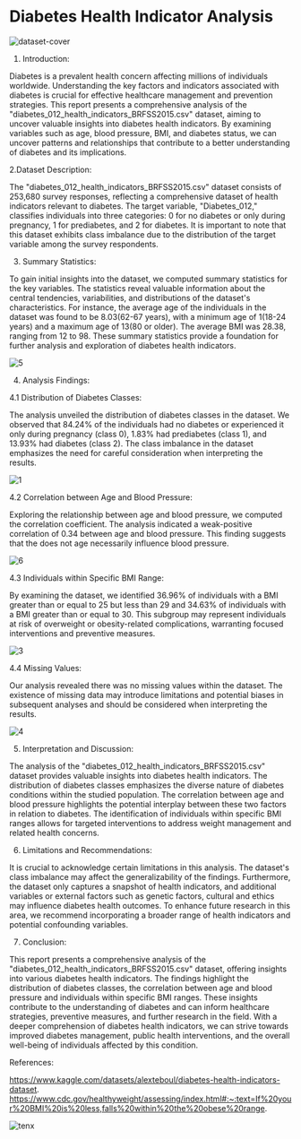 # Diabetes Health Indicator Analysis

![dataset-cover](https://github.com/emhkayho/Sql-project/assets/96947147/929b4d61-b88b-4433-8cf6-2bf5f0efbe5f)

1. Introduction:

Diabetes is a prevalent health concern affecting millions of individuals worldwide. Understanding the key factors and indicators associated with diabetes is crucial for effective healthcare management and prevention strategies. This report presents a comprehensive analysis of the "diabetes_012_health_indicators_BRFSS2015.csv" dataset, aiming to uncover valuable insights into diabetes health indicators. By examining variables such as age, blood pressure, BMI, and diabetes status, we can uncover patterns and relationships that contribute to a better understanding of diabetes and its implications.

2.Dataset Description:

The "diabetes_012_health_indicators_BRFSS2015.csv" dataset consists of 253,680 survey responses, reflecting a comprehensive dataset of health indicators relevant to diabetes. The target variable, "Diabetes_012," classifies individuals into three categories: 0 for no diabetes or only during pregnancy, 1 for prediabetes, and 2 for diabetes. It is important to note that this dataset exhibits class imbalance due to the distribution of the target variable among the survey respondents.

3. Summary Statistics:

To gain initial insights into the dataset, we computed summary statistics for the key variables. The statistics reveal valuable information about the central tendencies, variabilities, and distributions of the dataset's characteristics. For instance, the average age of the individuals in the dataset was found to be 8.03(62-67 years), with a minimum age of 1(18-24 years) and a maximum age of 13(80 or older). The average BMI was 28.38, ranging from 12 to 98. These summary statistics provide a foundation for further analysis and exploration of diabetes health indicators.

![5](https://github.com/emhkayho/Sql-project/assets/96947147/5160a7f7-5d61-4887-8720-8cfc5c22410e)

4. Analysis Findings:

4.1 Distribution of Diabetes Classes:

The analysis unveiled the distribution of diabetes classes in the dataset. We observed that 84.24% of the individuals had no diabetes or experienced it only during pregnancy (class 0), 1.83% had prediabetes (class 1), and 13.93% had diabetes (class 2). The class imbalance in the dataset emphasizes the need for careful consideration when interpreting the results.

![1](https://github.com/emhkayho/Sql-project/assets/96947147/e40af10d-d34f-4891-99cb-61e0b511912c)


4.2 Correlation between Age and Blood Pressure:

Exploring the relationship between age and blood pressure, we computed the correlation coefficient. The analysis indicated a weak-positive correlation of 0.34 between age and blood pressure. This finding suggests that the does not age necessarily influence blood pressure.

![6](https://github.com/emhkayho/Sql-project/assets/96947147/d0dc4d0b-7bb3-43b0-9170-952902ba72ea)


4.3 Individuals within Specific BMI Range:

By examining the dataset, we identified 36.96% of individuals with a BMI greater than or equal to 25 but less than 29 and 34.63% of individuals with a BMI greater than or equal to 30. This subgroup may represent individuals at risk of overweight or obesity-related complications, warranting focused interventions and preventive measures.

![3](https://github.com/emhkayho/Sql-project/assets/96947147/111f94d7-5dc2-49b9-8c2f-b1e5cdf89e5d)

4.4 Missing Values:

Our analysis revealed there was no missing values within the dataset. The existence of missing data may introduce limitations and potential biases in subsequent analyses and should be considered when interpreting the results.

![4](https://github.com/emhkayho/Sql-project/assets/96947147/d2a145d5-c2a3-4932-87dd-e06bf3827bfe)

5. Interpretation and Discussion:

The analysis of the "diabetes_012_health_indicators_BRFSS2015.csv" dataset provides valuable insights into diabetes health indicators. The distribution of diabetes classes emphasizes the diverse nature of diabetes conditions within the studied population. The correlation between age and blood pressure highlights the potential interplay between these two factors in relation to diabetes. The identification of individuals within specific BMI ranges allows for targeted interventions to address weight management and related health concerns.

6. Limitations and Recommendations:

It is crucial to acknowledge certain limitations in this analysis. The dataset's class imbalance may affect the generalizability of the findings. Furthermore, the dataset only captures a snapshot of health indicators, and additional variables or external factors such as genetic factors, cultural and ethics may influence diabetes health outcomes. To enhance future research in this area, we recommend incorporating a broader range of health indicators and potential confounding variables.

7. Conclusion:

This report presents a comprehensive analysis of the "diabetes_012_health_indicators_BRFSS2015.csv" dataset, offering insights into various diabetes health indicators. The findings highlight the distribution of diabetes classes, the correlation between age and blood pressure and individuals within specific BMI ranges. These insights contribute to the understanding of diabetes and can inform healthcare strategies, preventive measures, and further research in the field. With a deeper comprehension of diabetes health indicators, we can strive towards improved diabetes management, public health interventions, and the overall well-being of individuals affected by this condition.

References:

https://www.kaggle.com/datasets/alexteboul/diabetes-health-indicators-dataset.
https://www.cdc.gov/healthyweight/assessing/index.html#:~:text=If%20your%20BMI%20is%20less,falls%20within%20the%20obese%20range.

   ![tenx](https://github.com/emhkayho/Sql-project/assets/96947147/385bc30b-4b3f-4efa-8cb6-a9624246ad5e)

